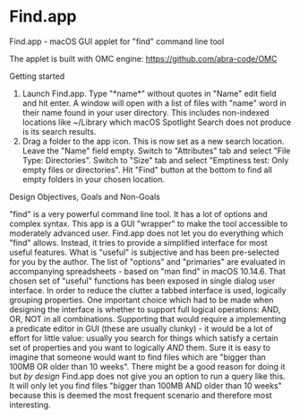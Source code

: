 # Find.app
Find.app - macOS GUI applet for "find" command line tool

The applet is built with OMC engine:
https://github.com/abra-code/OMC

Getting started

1. Launch Find.app. Type "\*name\*" without quotes in "Name" edit field and hit enter. A window will open with a list of files with "name" word in their name found in your user directory. This includes non-indexed locations like ~/Library which macOS Spotlight Search does not produce is its search results.
2. Drag a folder to the app icon. This is now set as a new search location. Leave the "Name" field empty. Switch to "Attributes" tab and select "File Type: Directories". Switch to "Size" tab and select "Emptiness test: Only empty files or directories". Hit "Find" button at the bottom to find all empty folders in your chosen location.


Design Objectives, Goals and Non-Goals

"find" is a very powerful command line tool. It has a lot of options and complex syntax.
This app is a GUI "wrapper" to make the tool accessible to moderately advanced user.
Find.app does not let you do everything which "find" allows. Instead, it tries to provide a simplified interface for most useful features. What is "useful" is subjective and has been pre-selected for you by the author. The list of "options" and "primaries" are evaluated in accompanying spreadsheets - based on "man find" in macOS 10.14.6. That chosen set of "useful" functions has been exposed in single dialog user interface. In order to reduce the clutter a tabbed interface is used, logically grouping properties. One important choice which had to be made when designing the interface is whether to support full logical operations: AND, OR, NOT in all combinations. Supporting that would require a implementing a predicate editor in GUI (these are usually clunky) - it would be a lot of effort for little value: usually you search for things which satisfy a certain set of properties and you want to logically *AND* them. Sure it is easy to imagine that someone would want to find files which are "bigger than 100MB OR older than 10 weeks". There might be a good reason for doing it but *by design* Find.app does not give you an option to run a query like this. It will only let you find files "bigger than 100MB AND older than 10 weeks" because this is deemed the most frequent scenario and therefore most interesting.
